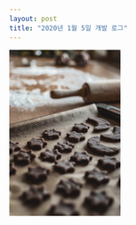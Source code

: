 ```yaml
---
layout: post
title: "2020년 1월 5일 개발 로그"
---
```


<img width="200" id="input" src="/assets/images/first.jpg">

<div id="chart_div" style="width: 900px; height: 500px;"></div>

<script type="text/javascript">
  function create_histogram() {
    // adjust output rectangle
    // let o = document.getElementById('input');
    // document.getElementById('output').width = o.clientWidth;
    // document.getElementById('output').height = o.clientHeight;
    let input = cv.imread('input');
    cv.cvtColor(input, input, cv.COLOR_RGBA2GRAY);
    let output = new Array(256);
    for(let i = 0; i < 256; i++) {
      output[i] = 0;
    }
    for(let y = 0; y < input.rows; y++) {
      for(let x = 0; x < input.cols; x++) {
        output[input.ucharAt(y, x)]++;
      }
    }
    for(let i = 0; i < 256; i++) {
      console.log(output[i]);
    }
    input.delete();
    google.charts.load("current", {packages:["corechart"]});
      google.charts.setOnLoadCallback(drawChart);
      function drawChart() {
        var data = google.visualization.arrayToDataTable([
          ['Dinosaur', 'Length'],
          ['Acrocanthosaurus (top-spined lizard)', 12.2],
          ['Albertosaurus (Alberta lizard)', 9.1],
          ['Allosaurus (other lizard)', 12.2],
          ['Apatosaurus (deceptive lizard)', 22.9],
          ['Archaeopteryx (ancient wing)', 0.9],
          ['Argentinosaurus (Argentina lizard)', 36.6],
          ['Baryonyx (heavy claws)', 9.1],
          ['Brachiosaurus (arm lizard)', 30.5],
          ['Ceratosaurus (horned lizard)', 6.1],
          ['Coelophysis (hollow form)', 2.7],
          ['Compsognathus (elegant jaw)', 0.9],
          ['Deinonychus (terrible claw)', 2.7],
          ['Diplodocus (double beam)', 27.1],
          ['Dromicelomimus (emu mimic)', 3.4],
          ['Gallimimus (fowl mimic)', 5.5],
          ['Mamenchisaurus (Mamenchi lizard)', 21.0],
          ['Megalosaurus (big lizard)', 7.9],
          ['Microvenator (small hunter)', 1.2],
          ['Ornithomimus (bird mimic)', 4.6],
          ['Oviraptor (egg robber)', 1.5],
          ['Plateosaurus (flat lizard)', 7.9],
          ['Sauronithoides (narrow-clawed lizard)', 2.0],
          ['Seismosaurus (tremor lizard)', 45.7],
          ['Spinosaurus (spiny lizard)', 12.2],
          ['Supersaurus (super lizard)', 30.5],
          ['Tyrannosaurus (tyrant lizard)', 15.2],
          ['Ultrasaurus (ultra lizard)', 30.5],
          ['Velociraptor (swift robber)', 1.8]]);

        var options = {
          title: 'Lengths of dinosaurs, in meters',
          legend: { position: 'none' },
        };

        var chart = new google.visualization.Histogram(document.getElementById('chart_div'));
        chart.draw(data, options);

  }
  dispatch(create_histogram);
</script>
